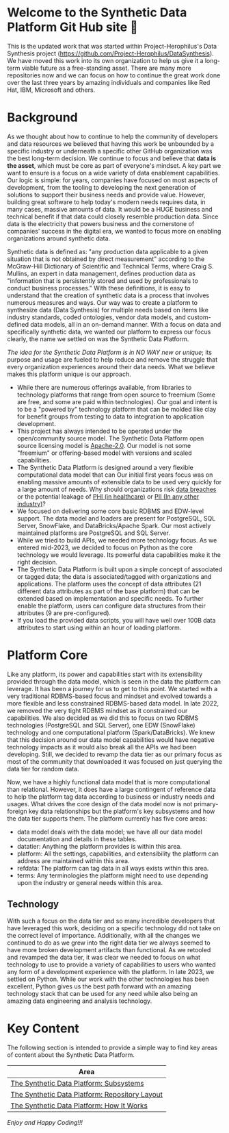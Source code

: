 # Welcome to the Synthetic Data Platform Git Hub site 👋
This is the updated work that was started within Project-Herophilus's Data Synthesis 
project (https://github.com/Project-Herophilus/DataSynthesis). We have moved this work into its own organization 
to help us give it a long-term viable future as a free-standing asset. There are many more repositories now and we can focus 
on how to continue the great work done over the last three years by amazing individuals and companies like Red Hat, IBM, 
Microsoft and others.

# Background
As we thought about how to continue to help the community of developers and data resources we 
believed that having this work be unbounded by a specific industry or underneath a specific other GitHub organization was the 
best long-term decision. We continue to focus and believe that <b>data is the asset</b>, which
must be core as part of everyone's mindset. A key part we want to ensure is a focus on a wide variety of data enablement
capabilities. Our logic is simple: for years, companies have focused on most aspects of development, from the tooling to developing
the next generation of solutions to support their business needs and provide value. However, building great software
to help today's modern needs requires data, in many cases, massive amounts of data. It would be a HUGE business and technical
benefit if that data could closely resemble production data. Since data is the electricity that powers business and the
cornerstone of companies’ success in the digital era, we wanted to focus more on enabling
organizations around synthetic data.

Synthetic data is defined as: "any production data applicable to a given situation that is not obtained by direct
measurement" according to the McGraw-Hill Dictionary of Scientific and Technical Terms, where Craig S. Mullins,
an expert in data management, defines production data as "information that is persistently stored and used by
professionals to conduct business processes." With these definitions, it is easy to understand that the creation of
synthetic data is a process that involves numerous measures and ways. Our way was to create a platform to
synthesize data (Data Synthesis) for multiple needs based on items like industry standards, coded ontologies,
vendor data models, and custom-defined data models, all in an on-demand manner. With a focus on data and specifically synthetic
data, we wanted our platform to express our focus clearly, the name we settled on was the Synthetic Data Platform.

<i>The idea for the Synthetic Data Platform is in NO WAY new or unique</i>; its purpose and usage are fueled to help reduce and remove
the struggle that every organization experiences around their data needs. What we believe makes this platform unique is our
approach.

* While there are numerous offerings available, from libraries to technology platforms that range from open source to freemium 
  (Some are free, and some are paid within technologies). Our goal and intent is to be a "powered by" technology platform that can be molded 
  like clay for benefit groups from testing to data to integration to application development.
* This project has always intended to be operated under the open/community source model. The Synthetic Data Platform open source
  licensing model is <a href="https://opensource.org/licenses/Apache-2.0" target="_blank">Apache-2.0</a>.
  Our model is not some "freemium" or offering-based model with versions and scaled capabilities.
* The Synthetic Data Platform is designed around a very flexible computational data model that can Our initial first years focus was on 
  enabling massive amounts of extensible data to be used very quickly for a large
  amount of needs. Why should organizations risk <a href="https://www.breachlevelindex.com/" target="_blank">data breaches</a> or the
  potential leakage of <a href="https://en.wikipedia.org/wiki/Protected_health_information" target="_blank">PHI (in healthcare)</a>
  or <a href="https://en.wikipedia.org/wiki/Personal_data" target="_blank">PII (In any other industry)</a>?
* We focused on delivering some core basic RDBMS and EDW-level support. The data model and loaders are present for
  PostgreSQL, SQL Server, SnowFlake, and DataBricks/Apache Spark. Our most actively maintained platforms are PostgreSQL and SQL Server.
* While we tried to build APIs, we needed more technology focus. As we entered mid-2023, we decided to focus on Python as 
  the core technology we would leverage. Its powerful data capabilities make it the right decision.
* The Synthetic Data Platform is built upon a simple concept of associated or tagged data; the data is associated/tagged with 
  organizations and applications. The platform uses the concept of data attributes (21 different data attributes as part of the 
  base platform) that can be extended based on implementation and specific needs. To further enable the platform, users can
  configure data structures from their attributes (9 are pre-configured). 
* If you load the provided data scripts, you will have well over 100B data attributes to start using within an hour of loading
  platform.

# Platform Core
Like any platform, its power and capabilities start with its extensibility provided through the data model, which is seen
in the data the platform can leverage. It has been a journey for us to get to this point. We started with a very traditional RDBMS-based 
focus and mindset and evolved towards a more flexible and less constrained
RDBMS-based data model. In late 2022, we removed the very tight RDBMS mindset as it constrained our capabilities.
We also decided as we did this to focus on two RDBMS technologies (PostgreSQL and SQL Server), one EDW
(SnowFlake) technology and one computational platform (Spark/DataBricks). We knew that this decision
around our data model capabilities would have negative technology impacts as it would also break all the APIs 
we had been developing. Still, we decided to revamp the data tier as our primary focus as most of the community
that downloaded it was focused on just querying the data tier for random data.

Now, we have a highly functional data model that is more computational than relational. However, it does have a large contingent of
reference data to help the platform tag data according to business or industry needs and usages. What drives the core
design of the data model now is not primary-foreign key data relationships but the platform's key subsystems and how
the data tier supports them. The platform currently has five core areas:
- data model deals with the data model; we have all our data model documentation and details in these tables.
- datatier: Anything the platform provides is within this area.
- platform: All the settings, capabilities, and extensibility the platform can address are maintained within this area.
- refdata: The platform can tag data in all ways exists within this area.
- terms: Any terminologies the platform might need to use depending upon the industry or general needs within this area.

## Technology
With such a focus on the data tier and so many incredible developers that have leveraged this work, deciding on a specific technology
did not take on the correct level of importance. Additionally, with all the changes we continued to do as we grew into the
right data tier we always seemed to have more broken development artifacts than functional. As we retooled and revamped
the data tier, it was clear we needed to focus on what technology to use to provide a variety of capabilities to users
who wanted any form of a development experience with the platform. In late 2023, we settled on Python. While our work with the 
other technologies has been excellent, Python gives us the best path forward with an amazing technology
stack that can be used for any need while also being an amazing data engineering and analysis technology.

# Key Content
The following section is intended to provide a simple way to find key areas of content about the Synthetic Data Platform.

| Area                                                                                                                                                                  | 
|-----------------------------------------------------------------------------------------------------------------------------------------------------------------------|
| <a href="https://github.com/SyntheticDataPlatform/.github/blob/main/profile/PlatformSubsystems.md" target="_blank">The Synthetic Data Platform: Subsystems</a>        |
| <a href="https://github.com/SyntheticDataPlatform/.github/blob/main/profile/PlatformSubsystems.md" target="_blank">The Synthetic Data Platform: Repository Layout</a> |
| <a href="https://github.com/SyntheticDataPlatform/.github/blob/main/profile/PlatformSubsystems.md" target="_blank">The Synthetic Data Platform: How It Works</a>      |

*Enjoy and Happy Coding!!!*

<!--

**Here are some ideas to get you started:**

🙋‍♀️ A short introduction - what is your organization all about?
🌈 Contribution guidelines - how can the community get involved?
👩‍💻 Useful resources - where can the community find your docs? Is there anything else the community should know?
🍿 Fun facts - what does your team eat for breakfast?
🧙 Remember, you can do mighty things with the power of [Markdown](https://docs.github.com/github/writing-on-github/getting-started-with-writing-and-formatting-on-github/basic-writing-and-formatting-syntax)
-->
